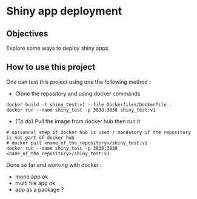 Shiny app deployment
================

## Objectives

Explore some ways to deploy shiny apps.

## How to use this project

One can test this project using one the following method :

-   Clone the repository and using docker commands

<!-- -->

    docker build -t shiny_test:v1 --file Dockerfiles/Dockerfile .
    docker run --name shiny_test -p 3838:3838 shiny_test:v1

-   (To do) Pull the image from docker hub then run it

<!-- -->

    # optionnal step if docker hub is used / mandatory if the repository is not part of docker hub
    # docker pull <name_of_the_repository>/shiny_test:v1
    docker run --name shiny_test -p 3838:3838 <name_of_the_repository>/shiny_test:v1

Done so far and working with docker :
  * mono app ok
  * multi file app ok
  * app as a package ?
